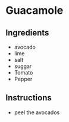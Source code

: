 # Guacamole
## Ingredients
* avocado
* lime
* salt
* suggar
* Tomato
* Pepper
## Instructions
* peel the avocados